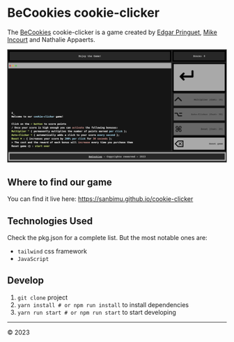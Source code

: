 # BeCookies cookie-clicker

The [BeCookies](https://sanbimu.github.io/cookie-clicker) cookie-clicker is a game created by [Edgar Pringuet](https://github.com/edgarleon93), [Mike Incourt](https://github.com/vdemike) and Nathalie Appaerts. 

![BeCookies](/images/Screenshot.png)

## Where to find our game

You can find it live here: https://sanbimu.github.io/cookie-clicker

## Technologies Used

Check the pkg.json for a complete list. But the most notable ones are:

- `tailwind` css framework
- `JavaScript`  

## Develop

1. `git clone` project
2. `yarn install # or npm run install` to install dependencies
3. `yarn run start # or npm run start` to start developing

---

&copy; 2023
